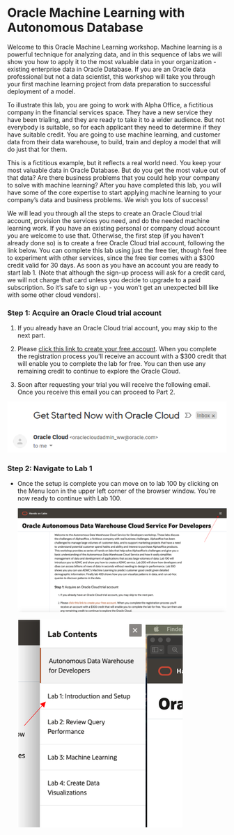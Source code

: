 # Oracle Machine Learning with Autonomous Database

Welcome to this Oracle Machine Learning workshop. Machine learning is a powerful technique for analyzing data, and in this sequence of labs we will show you how to apply it to the most valuable data in your organization - existing enterprise data in Oracle Database. If you are an Oracle data professional but not a data scientist, this workshop will take you through your first machine learning project from data preparation to successful deployment of a model.

To illustrate this lab, you are going to work with Alpha Office, a fictitious company in the financial services space. They have a new service they have been trialing, and they are ready to take it to a wider audience. But not everybody is suitable, so for each applicant they need to determine if they have suitable credit. You are going to use machine learning, and customer data from their data warehouse, to build, train and deploy a model that will do just that for them.

This is a fictitious example, but it reflects a real world need. You keep your most valuable data in Oracle Database. But do you get the most value out of that data? Are there business problems that you could help your company to solve with machine learning? After you have completed this lab, you will have some of the core expertise to start applying machine learning to your company’s data and business problems. We wish you lots of success!

We will lead you through all the steps to create an Oracle Cloud trial account, provision the services you need, and do the needed machine learning work. If you have an existing personal or company cloud account you are welcome to use that. Otherwise, the first step (if you haven’t already done so) is to create a free Oracle Cloud trial account, following the link below. You can complete this lab using just the free tier, though feel free to experiment with other services, since the free tier comes with a $300 credit valid for 30 days. As soon as you have an account you are ready to start lab 1. (Note that although the sign-up process will ask for a credit card, we will not charge that card unless you decide to upgrade to a paid subscription. So it’s safe to sign up - you won’t get an unexpected bill like with some other cloud vendors).

### **Step 1:** Acquire an Oracle Cloud trial account

1. If you already have an Oracle Cloud trial account, you may skip to the next part.

2. Please <a href="https://myservices.us.oraclecloud.com/mycloud/signup?language=en&sourceType=:ow:lp:cpo::RC_NAMK190523P00161:APEX_ATP_HOL&intcmp=:ow:lp:cpo::RC_NAMK190523P00161:APEX_ATP_HOL" target="_trial_">click this link to create your free account</a>. When you complete the registration process you'll receive an account with a $300 credit that will enable you to complete the lab for free. You can then use any remaining credit to continue to explore the Oracle Cloud.

3. Soon after requesting your trial you will receive the following email. Once you receive this email you can proceed to Part 2.

  ![](images/0/get-started-email.png " ")

### **Step 2:** Navigate to Lab 1

- Once the setup is complete you can move on to lab 100 by clicking on the Menu Icon in the upper left corner of the browser window. You're now ready to continue with Lab 100.

  ![](images/0/menu1.png " ")

  ![](images/0/menu2.png " ")  
